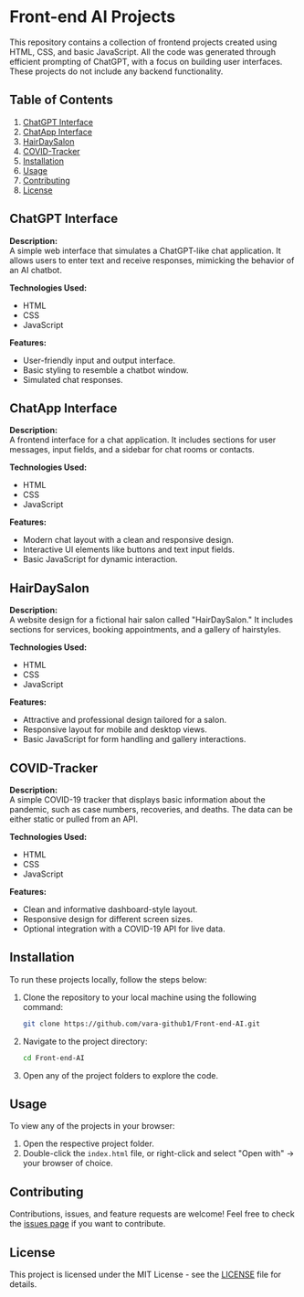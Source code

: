 
# Front-end AI Projects

This repository contains a collection of frontend projects created using HTML, CSS, and basic JavaScript. All the code was generated through efficient prompting of ChatGPT, with a focus on building user interfaces. These projects do not include any backend functionality.

## Table of Contents
1. [ChatGPT Interface](#https://github.com/vara-github1/Front-end-AI/tree/main/ChatApp2%20Interface)
2. [ChatApp Interface](#chatapp-interface)
3. [HairDaySalon](#hairdaysalon)
4. [COVID-Tracker](#covid-tracker)
5. [Installation](#installation)
6. [Usage](#usage)
7. [Contributing](#contributing)
8. [License](#license)

## ChatGPT Interface

**Description:**  
A simple web interface that simulates a ChatGPT-like chat application. It allows users to enter text and receive responses, mimicking the behavior of an AI chatbot.

**Technologies Used:**
- HTML
- CSS
- JavaScript

**Features:**
- User-friendly input and output interface.
- Basic styling to resemble a chatbot window.
- Simulated chat responses.

## ChatApp Interface

**Description:**  
A frontend interface for a chat application. It includes sections for user messages, input fields, and a sidebar for chat rooms or contacts.

**Technologies Used:**
- HTML
- CSS
- JavaScript

**Features:**
- Modern chat layout with a clean and responsive design.
- Interactive UI elements like buttons and text input fields.
- Basic JavaScript for dynamic interaction.

## HairDaySalon

**Description:**  
A website design for a fictional hair salon called "HairDaySalon." It includes sections for services, booking appointments, and a gallery of hairstyles.

**Technologies Used:**
- HTML
- CSS
- JavaScript

**Features:**
- Attractive and professional design tailored for a salon.
- Responsive layout for mobile and desktop views.
- Basic JavaScript for form handling and gallery interactions.

## COVID-Tracker

**Description:**  
A simple COVID-19 tracker that displays basic information about the pandemic, such as case numbers, recoveries, and deaths. The data can be either static or pulled from an API.

**Technologies Used:**
- HTML
- CSS
- JavaScript

**Features:**
- Clean and informative dashboard-style layout.
- Responsive design for different screen sizes.
- Optional integration with a COVID-19 API for live data.

## Installation

To run these projects locally, follow the steps below:

1. Clone the repository to your local machine using the following command:
   ```bash
   git clone https://github.com/vara-github1/Front-end-AI.git
   ```

2. Navigate to the project directory:
   ```bash
   cd Front-end-AI
   ```

3. Open any of the project folders to explore the code.

## Usage

To view any of the projects in your browser:

1. Open the respective project folder.
2. Double-click the `index.html` file, or right-click and select "Open with" -> your browser of choice.

## Contributing

Contributions, issues, and feature requests are welcome! Feel free to check the [issues page](https://github.com/vara-github1/Front-end-AI/issues) if you want to contribute.

## License

This project is licensed under the MIT License - see the [LICENSE](LICENSE) file for details.
